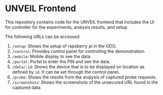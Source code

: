 # UNVEIL Frontend

This repository contains code for the UNVEIL frontend that includes the UI for controller for the experiments, analysis results, and setup.

The following URLs can be accessed

1. `/setup`: Shows the setup of rapsberry pi in the GDO.
2. `/control`: Provides control panel for controlling the demonstration.
3. `/mobile`: Mobile display to see the data.
4. `/portal`: Portal to enter the PIN and see the data.
5. `/data/:id`: Shows the device that is to be displayed on location as defined by `id`. It can be set through the control panel.
6. `/probe`: Shows the results from the analysis of captured probe requests.
7. `/screenshots`: Shows the screenshots of the unsecured URL found in the captured data.
